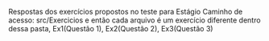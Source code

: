 Respostas dos exercícios propostos no teste para Estágio
Caminho de acesso:
src/Exercicios e então cada arquivo é um exercício diferente dentro dessa pasta, Ex1(Questão 1), Ex2(Questão 2), Ex3(Questão 3)
